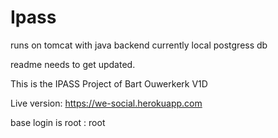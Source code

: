 # Ipass

runs on tomcat with java backend currently local postgress db

readme needs to get updated.

This is the IPASS Project of Bart Ouwerkerk V1D


Live version: https://we-social.herokuapp.com


base login is root : root
